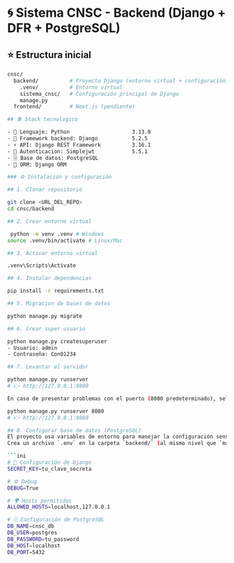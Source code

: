 # 🌀 Sistema CNSC - Backend (Django + DFR + PostgreSQL)

## ⭐ Estructura inicial

```bash
cnsc/
  backend/          # Proyecto Django (entorno virtual + configuración)
    .venv/          # Entorno virtual
    sistema_cnsc/   # Configuración principal de Django
    manage.py
  frontend/         # Next.js (pendiente)

## 🛠️ Stack tecnologico

- 🐍 Lenguaje: Python                    3.13.0
- 🎯 Framework backend: Django           5.2.5
- ⚡ API: Django REST Framework          3.16.1
- 🔑 Autenticacion: Simplejwt            5.5.1
- 🗄️ Base de datos: PostgreSQL
- 🧩 ORM: Django ORM

### ⚙️ Instalación y configuración

## 1. Clonar repositorio

git clone <URL_DEL_REPO>
cd cnsc/backend

## 2. Crear entorno virtual

 python -m venv .venv # Windows
source .venv/bin/activate # Linux/Mac

## 3. Activar entorno virtual

.venv\Scripts\Activate

## 4. Instalar dependencias

pip install -r requirements.txt

## 5. Migracion de bases de datos

python manage.py migrate

## 6. Crear super usuario

python manage.py createsuperuser
- Usuario: admin
- Contraseña: Con01234

## 7. Levantar el servidor 

python manage.py runserver
# 👉 http://127.0.0.1:8000

En caso de presentar problemas con el puerto (8000 predeterminado), seleccionar puerto 8080

python manage.py runserver 8080
# 👉 http://127.0.0.1:8080

## 8. Configurar base de datos (PostgreSQL)
El proyecto usa variables de entorno para manejar la configuración sensible.  
Crea un archivo `.env` en la carpeta `backend/` (al mismo nivel que `manage.py`) con este contenido:

```ini
# 🔑 Configuración de Django
SECRET_KEY=tu_clave_secreta

# ⚙️ Debug
DEBUG=True

# 🌍 Hosts permitidos
ALLOWED_HOSTS=localhost,127.0.0.1

# 🗄️ Configuración de PostgreSQL
DB_NAME=cnsc_db
DB_USER=postgres
DB_PASSWORD=tu_password
DB_HOST=localhost
DB_PORT=5432



